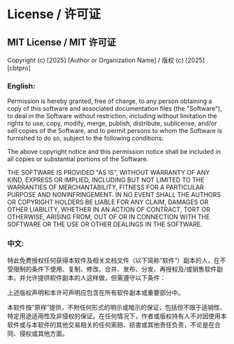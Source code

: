 # License / 许可证

## MIT License / MIT 许可证

Copyright (c) [2025] [Author or Organization Name] / 版权 (c) [2025] [cbtpro]

### English:

Permission is hereby granted, free of charge, to any person obtaining a copy
of this software and associated documentation files (the "Software"), to deal
in the Software without restriction, including without limitation the rights
to use, copy, modify, merge, publish, distribute, sublicense, and/or sell
copies of the Software, and to permit persons to whom the Software is
furnished to do so, subject to the following conditions:

The above copyright notice and this permission notice shall be included in all
copies or substantial portions of the Software.

THE SOFTWARE IS PROVIDED "AS IS", WITHOUT WARRANTY OF ANY KIND, EXPRESS OR
IMPLIED, INCLUDING BUT NOT LIMITED TO THE WARRANTIES OF MERCHANTABILITY,
FITNESS FOR A PARTICULAR PURPOSE AND NONINFRINGEMENT. IN NO EVENT SHALL THE
AUTHORS OR COPYRIGHT HOLDERS BE LIABLE FOR ANY CLAIM, DAMAGES OR OTHER
LIABILITY, WHETHER IN AN ACTION OF CONTRACT, TORT OR OTHERWISE, ARISING FROM,
OUT OF OR IN CONNECTION WITH THE SOFTWARE OR THE USE OR OTHER DEALINGS IN THE
SOFTWARE.

### 中文:

特此免费授权任何获得本软件及相关文档文件（以下简称“软件”）副本的人，在不受限制的条件下使用、复制、修改、合并、发布、分发、再授权及/或销售软件副本，并允许提供软件副本的人这样做，但需遵守以下条件：

上述版权声明和本许可声明应包含在所有软件副本或重要部分中。

本软件按“原样”提供，不附任何形式的明示或暗示的保证，包括但不限于适销性、特定用途适用性及非侵权的保证。在任何情况下，作者或版权持有人不对因使用本软件或与本软件的其他交易相关的任何索赔、损害或其他责任负责，不论是在合同、侵权或其他方面。
